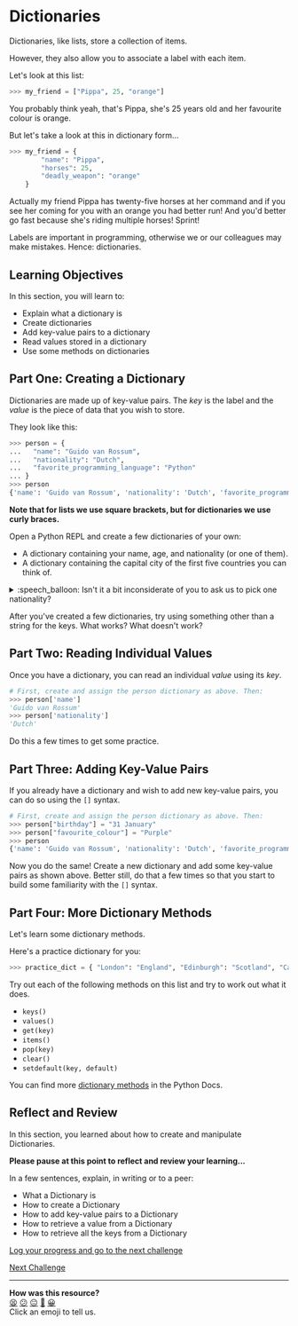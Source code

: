 # Dictionaries

Dictionaries, like lists, store a collection of items.

However, they also allow you to associate a label with each item.

Let's look at this list:

```python
>>> my_friend = ["Pippa", 25, "orange"]
```

You probably think yeah, that's Pippa, she's 25 years old and her favourite
colour is orange.

But let's take a look at this in dictionary form...

```python
>>> my_friend = {
        "name": "Pippa",
        "horses": 25,
        "deadly_weapon": "orange" 
    }
```

Actually my friend Pippa has twenty-five horses at her command and if you see
her coming for you with an orange you had better run! And you'd better go fast
because she's riding multiple horses! Sprint!

Labels are important in programming, otherwise we or our colleagues may make
mistakes. Hence: dictionaries.

<!-- OMITTED -->

## Learning Objectives

In this section, you will learn to:

* Explain what a dictionary is
* Create dictionaries
* Add key-value pairs to a dictionary
* Read values stored in a dictionary
* Use some methods on dictionaries

## Part One: Creating a Dictionary

Dictionaries are made up of key-value pairs. The _key_ is the label and the
_value_ is the piece of data that you wish to store.

They look like this:

``` python
>>> person = {
...   "name": "Guido van Rossum",
...   "nationality": "Dutch",
...   "favorite_programming_language": "Python"
... }
>>> person
{'name': 'Guido van Rossum', 'nationality': 'Dutch', 'favorite_programming_language': 'Python'}
```

**Note that for lists we use square brackets, but for dictionaries we use curly
braces.**

Open a Python REPL and create a few dictionaries of your own:

* A dictionary containing your name, age, and nationality (or one of them).
* A dictionary containing the capital city of the first five countries you can
  think of.

<details>
  <summary>:speech_balloon: Isn't it a bit inconsiderate of you to ask us to pick one nationality?</summary>

  <hr>
  
  That's fair. Try this:

``` python
  >>> person = {
  ...   "name": "Jim Carrey",
  ...   "nationality": ["Canadian", "American"],
  ...   "favorite_programming_language": "Java"
  ... }
  >>> person
  {'name': 'Jim Carrey', 'nationality': ['Canadian', 'American'], 'favorite_programming_language': 'Java'}
  ```

  <hr>
</details>

After you've created a few dictionaries, try using something other than a
string for the keys. What works? What doesn't work?

## Part Two: Reading Individual Values

Once you have a dictionary, you can read an individual _value_ using its _key_.

``` python
# First, create and assign the person dictionary as above. Then:
>>> person['name']
'Guido van Rossum'
>>> person['nationality']
'Dutch'
```

Do this a few times to get some practice.

## Part Three: Adding Key-Value Pairs

If you already have a dictionary and wish to add new key-value pairs, you can do
so using the `[]` syntax.

``` python
# First, create and assign the person dictionary as above. Then:
>>> person["birthday"] = "31 January"
>>> person["favourite_colour"] = "Purple"
>>> person
{'name': 'Guido van Rossum', 'nationality': 'Dutch', 'favorite_programming_language': 'Python', 'birthday': '31 January', 'favourite_colour': 'Purple'}
```

Now you do the same! Create a new dictionary and add some key-value pairs as
shown above. Better still, do that a few times so that you start to build some
familiarity with the `[]` syntax.

## Part Four: More Dictionary Methods

Let's learn some dictionary methods.

Here's a practice dictionary for you:

```python
>>> practice_dict = { "London": "England", "Edinburgh": "Scotland", "Cardiff": "Wales", "Belfast": "Northern Ireland" }
```

Try out each of the following methods on this list and try to work out what it
does.

* `keys()`
* `values()`
* `get(key)`
* `items()`
* `pop(key)`
* `clear()`
* `setdefault(key, default)`

You can find more [dictionary
methods](https://docs.python.org/3/library/stdtypes.html#typesmapping)
in the Python Docs.

## Reflect and Review

In this section, you learned about how to create and manipulate  Dictionaries.

**Please pause at this point to reflect and review your learning...**

In a few sentences, explain, in writing or to a peer:
* What a Dictionary is
* How to create a Dictionary
* How to add key-value pairs to a Dictionary
* How to retrieve a value from a Dictionary
* How to retrieve all the keys from a Dictionary


[Log your progress and go to the next challenge](https://makers-event-logger.herokuapp.com/?event=03_introducing_dictionaries.md&repository=makersacademy%2Fpython_foundations&redirect=chapter2%2F04_introducing_classes.md)

[Next Challenge](04_introducing_classes.md)

<!-- BEGIN GENERATED SECTION DO NOT EDIT -->

---

**How was this resource?**  
[😫](https://airtable.com/shrUJ3t7KLMqVRFKR?prefill_Repository=makersacademy%2Fpython_foundations&prefill_File=chapter2%2F03_introducing_dictionaries.md&prefill_Sentiment=😫) [😕](https://airtable.com/shrUJ3t7KLMqVRFKR?prefill_Repository=makersacademy%2Fpython_foundations&prefill_File=chapter2%2F03_introducing_dictionaries.md&prefill_Sentiment=😕) [😐](https://airtable.com/shrUJ3t7KLMqVRFKR?prefill_Repository=makersacademy%2Fpython_foundations&prefill_File=chapter2%2F03_introducing_dictionaries.md&prefill_Sentiment=😐) [🙂](https://airtable.com/shrUJ3t7KLMqVRFKR?prefill_Repository=makersacademy%2Fpython_foundations&prefill_File=chapter2%2F03_introducing_dictionaries.md&prefill_Sentiment=🙂) [😀](https://airtable.com/shrUJ3t7KLMqVRFKR?prefill_Repository=makersacademy%2Fpython_foundations&prefill_File=chapter2%2F03_introducing_dictionaries.md&prefill_Sentiment=😀)  
Click an emoji to tell us.

<!-- END GENERATED SECTION DO NOT EDIT -->
